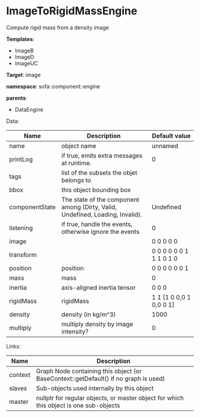 # ImageToRigidMassEngine

Compute rigid mass from a density image


__Templates__:

- ImageB
- ImageD
- ImageUC

__Target__: image

__namespace__: sofa::component::engine

__parents__: 

- DataEngine

Data: 

<table>
<thead>
    <tr>
        <th>Name</th>
        <th>Description</th>
        <th>Default value</th>
    </tr>
</thead>
<tbody>
	<tr>
		<td>name</td>
		<td>
object name
</td>
		<td>unnamed</td>
	</tr>
	<tr>
		<td>printLog</td>
		<td>
if true, emits extra messages at runtime.
</td>
		<td>0</td>
	</tr>
	<tr>
		<td>tags</td>
		<td>
list of the subsets the objet belongs to
</td>
		<td></td>
	</tr>
	<tr>
		<td>bbox</td>
		<td>
this object bounding box
</td>
		<td></td>
	</tr>
	<tr>
		<td>componentState</td>
		<td>
The state of the component among (Dirty, Valid, Undefined, Loading, Invalid).
</td>
		<td>Undefined</td>
	</tr>
	<tr>
		<td>listening</td>
		<td>
if true, handle the events, otherwise ignore the events
</td>
		<td>0</td>
	</tr>
	<tr>
		<td>image</td>
		<td>

</td>
		<td>0 0 0 0 0</td>
	</tr>
	<tr>
		<td>transform</td>
		<td>

</td>
		<td>0 0 0 0 0 0 1 1 1 0 1 0</td>
	</tr>
	<tr>
		<td>position</td>
		<td>
position
</td>
		<td>0 0 0 0 0 0 1</td>
	</tr>
	<tr>
		<td>mass</td>
		<td>
mass
</td>
		<td>0</td>
	</tr>
	<tr>
		<td>inertia</td>
		<td>
axis-aligned inertia tensor
</td>
		<td>0 0 0</td>
	</tr>
	<tr>
		<td>rigidMass</td>
		<td>
rigidMass
</td>
		<td>1 1 [1 0 0,0 1 0,0 0 1]</td>
	</tr>
	<tr>
		<td>density</td>
		<td>
density (in kg/m^3)
</td>
		<td>1000</td>
	</tr>
	<tr>
		<td>multiply</td>
		<td>
multiply density by image intensity?
</td>
		<td>0</td>
	</tr>

</tbody>
</table>

Links: 

| Name | Description |
| ---- | ----------- |
|context|Graph Node containing this object (or BaseContext::getDefault() if no graph is used)|
|slaves|Sub-objects used internally by this object|
|master|nullptr for regular objects, or master object for which this object is one sub-objects|



